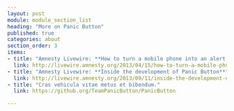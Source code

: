 ```yaml
---
layout: post
module: module_section_list
heading: "More on Panic Button"
published: true
categories: about
section_order: 3
items:
- title: "Amnesty Livewire: **How to turn a mobile phone into an alert system for activists**"
  link: http://livewire.amnesty.org/2013/04/15/how-to-turn-a-mobile-phone-into-an-alert-system-for-activists/
- title: "Amnesty Livewire: **Inside the development of Panic Button**"
  link: http://livewire.amnesty.org/2013/09/11/inside-the-development-of-amnestys-new-panic-button-app/
- title: "Cras vehicula vitae metus et bibendum."
  link: https://github.org/TeamPanicButton/PanicButton

---
```

